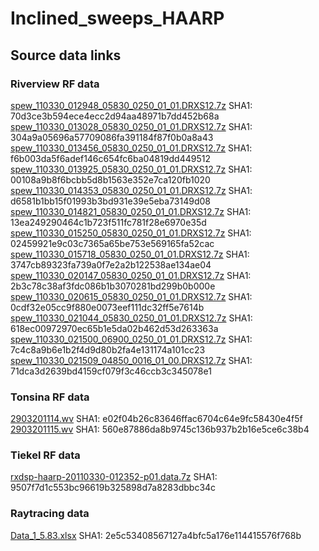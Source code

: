 # Inclined_sweeps_HAARP
## Source data links
### Riverview RF data
[spew_110330_012948_05830_0250_01_01.DRXS12.7z](https://yadi.sk/d/64ohlqK5IgqqUg) SHA1: 70d3ce3b594ece4ecc2d94aa48971b7dd452b68a
[spew_110330_013028_05830_0250_01_01.DRXS12.7z](https://yadi.sk/d/64ohlqK5IgqqUg) SHA1: 304a9a05696a57709086fa391184f87f0b0a8a43
[spew_110330_013456_05830_0250_01_01.DRXS12.7z](https://yadi.sk/d/IYUiQRiM2H0Xsw) SHA1: f6b003da5f6adef146c654fc6ba04819dd449512
[spew_110330_013925_05830_0250_01_01.DRXS12.7z](https://yadi.sk/d/KL6z_VReMmBqzg) SHA1: 00108a9b8f6bcbb5d8b1563e352e7ca120fb1020
[spew_110330_014353_05830_0250_01_01.DRXS12.7z](https://yadi.sk/d/Wmk-Go93fp040Q) SHA1: d6581b1bb15f01993b3bd931e39e5eba73149d08
[spew_110330_014821_05830_0250_01_01.DRXS12.7z](https://yadi.sk/d/00TpK-tbIPpP7Q) SHA1: 13ea249290464c1b723f511fc781f28e6970e35d
[spew_110330_015250_05830_0250_01_01.DRXS12.7z](https://yadi.sk/d/1l-LZR_O-oDJUQ) SHA1: 02459921e9c03c7365a65be753e569165fa52cac
[spew_110330_015718_05830_0250_01_01.DRXS12.7z](https://yadi.sk/d/1l-LZR_O-oDJUQ) SHA1: 3747cb89323fa739a0f7e2a2b122538ae134ae04
[spew_110330_020147_05830_0250_01_01.DRXS12.7z](https://yadi.sk/d/Z5ZqMQtmYlsyng) SHA1: 2b3c78c38af3fdc086b1b3070281bd299b0b000e
[spew_110330_020615_05830_0250_01_01.DRXS12.7z](https://yadi.sk/d/y1yOcxIVhq8t9w) SHA1: 0cdf32e05cc9f880e0073eef111dc32ff5e7614b
[spew_110330_021044_05830_0250_01_01.DRXS12.7z](https://yadi.sk/d/ZEss749QS1CbGg) SHA1: 618ec00972970ec65b1e5da02b462d53d263363a
[spew_110330_021500_06900_0250_01_01.DRXS12.7z](https://yadi.sk/d/yA5iASs_bbabVA) SHA1: 7c4c8a9b6e1b2f4d9d80b2fa4e131174a101cc23
[spew_110330_021509_04850_0016_01_00.DRXS12.7z](https://yadi.sk/d/SeBraymRc9QuRQ) SHA1: 71dca3d2639bd4159cf079f3c46ccb3c345078e1
### Tonsina RF data
[2903201114.wv](https://yadi.sk/d/Sn042Vw6Zrn9cg) SHA1: e02f04b26c83646ffac6704c64e9fc58430e4f5f
[2903201115.wv](https://yadi.sk/d/1H5qqeUQdVfOlg) SHA1: 560e87886da8b9745c136b937b2b16e5ce6c38b4
### Tiekel RF data
[rxdsp-haarp-20110330-012352-p01.data.7z](https://yadi.sk/d/59eBXi6w85cUmw) SHA1: 9507f7d1c553bc96619b325898d7a8283dbbc34c
### Raytracing data
[Data_1_5.83.xlsx](https://yadi.sk/i/pYXAjBylfAzfQg) SHA1: 2e5c53408567127a4bfc5a176e114415576f768b
